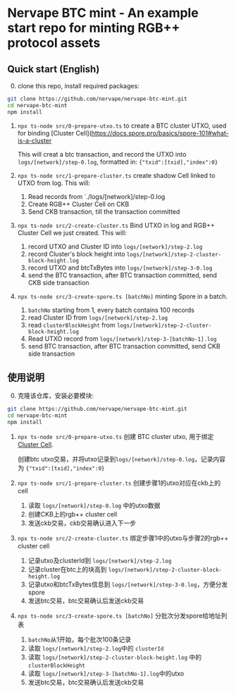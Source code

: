 # Nervape BTC mint - An example start repo for minting RGB++ protocol assets

## Quick start (English)
0. clone this repo, install required packages:

```bash
git clone https://github.com/nervape/nervape-btc-mint.git
cd nervape-btc-mint
npm install
```

1. `npx ts-node src/0-prepare-utxo.ts` to create a BTC cluster UTXO, used for binding [Cluster Cell](https://docs.spore.pro/basics/spore-101#what-is-a-cluster

   This will creat a btc transaction, and record the UTXO into `logs/[network]/step-0.log`, formatted in: `{"txid":[txid],"index":0}`

2.  `npx ts-node src/1-prepare-cluster.ts` create shadow Cell linked to UTXO from log. This will:
    1. Read records from `./logs/[network]/step-0.log
    2. Create RGB++ Cluster Cell on CKB
    3. Send CKB transaction, till the transaction committed

3.  `npx ts-node src/2-create-cluster.ts` Bind UTXO in log and RGB++ Cluster Cell we just created. This will:
    1. record UTXO and Cluster ID into `logs/[network]/step-2.log`
    2. record Cluster's block height into `logs/[network]/step-2-cluster-block-height.log`
    3. record UTXO and btcTxBytes into `logs/[network]/step-3-0.log`
    4. send the BTC transaction, after BTC transaction committed, send CKB side transaction

4.  `npx ts-node src/3-create-spore.ts [batchNo]` minting Spore in a batch.
    1. `batchNo` starting from 1, every batch contains 100 records
    2. read Cluster ID from `logs/[network]/step-2.log`
    3. read `clusterBlockHeight` from `logs/[network]/step-2-cluster-block-height.log`
    4. Read UTXO record from  `logs/[network]/step-3-[batchNo-1].log`
    5. send BTC transaction, after BTC transaction committed, send CKB side transaction


## 使用说明

0. 克隆该仓库，安装必要模块:
```bash
git clone https://github.com/nervape/nervape-btc-mint.git
cd nervape-btc-mint
npm install
```

1. `npx ts-node src/0-prepare-utxo.ts` 创建 BTC cluster utxo, 用于绑定[Cluster Cell](https://docs.spore.pro/basics/spore-101#what-is-a-cluster).

    创建btc utxo交易，并将utxo记录到`logs/[network]/step-0.log`，记录内容为 `{"txid":[txid],"index":0}`

2. `npx ts-node src/1-prepare-cluster.ts` 创建步骤1的utxo对应在ckb上的cell
    1. 读取 `logs/[network]/step-0.log` 中的utxo数据
    2. 创建CKB上的rgb++ cluster cell
    3. 发送ckb交易，ckb交易确认进入下一步

3. `npx ts-node src/2-create-cluster.ts` 绑定步骤1中的utxo与步骤2的rgb++ cluster cell
    1. 记录utxo及clusterId到 `logs/[network]/step-2.log`
    2. 记录cluster在btc上的块高到 `logs/[network]/step-2-cluster-block-height.log`
    3. 记录utxo和btcTxBytes信息到 `logs/[network]/step-3-0.log`，方便分发spore
    4. 发送btc交易，btc交易确认后发送ckb交易

4. `npx ts-node src/3-create-spore.ts [batchNo]` 分批次分发spore给地址列表
    1. `batchNo`从1开始，每个批次100条记录
    2. 读取 `logs/[network]/step-2.log`中的 `clusterId`
    3. 读取 `logs/[network]/step-2-cluster-block-height.log` 中的 `clusterBlockHeight`
    4. 读取 `logs/[network]/step-3-[batchNo-1].log`中的utxo
    5. 发送btc交易，btc交易确认后发送ckb交易

